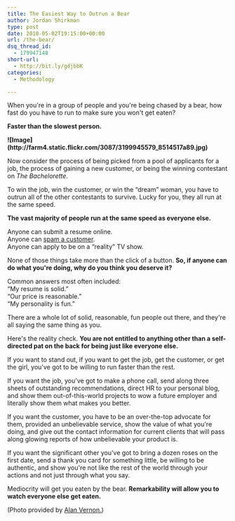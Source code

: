 ```yaml
---
title: The Easiest Way to Outrun a Bear
author: Jordan Shirkman
type: post
date: 2010-05-02T19:15:00+00:00
url: /the-bear/
dsq_thread_id:
  - 179947148
short-url:
  - http://bit.ly/gdjbbK
categories:
  - Methodology

---
```

When you're in a group of people and you're being chased by a bear, how fast do you have to run to make sure you won't get eaten?

**Faster than the slowest person.** 

<p style="text-align: left;">
  <strong>![Image](http://farm4.static.flickr.com/3087/3199945579_8514517a89.jpg)</strong>
</p>

Now consider the process of being picked from a pool of applicants for a job, the process of gaining a new customer, or being the winning contestant on _The Bachelorette_.

To win the job, win the customer, or win the &#8220;dream&#8221; woman, you have to outrun all of the other contestants to survive. Lucky for you, they all run at the same speed.

**The vast majority of people run at the same speed as everyone else.**

Anyone can submit a resume online.  
Anyone can [spam a customer](http://jshirkman.wordpress.com/2010/04/09/no-youre-spamming/).  
Anyone can apply to be on a &#8220;reality&#8221; TV show.

None of those things take more than the click of a button. **So, if anyone can do what you're doing, why do you think you deserve it?** 

Common answers most often included:  
&#8220;My resume is solid.&#8221;  
&#8220;Our price is reasonable.&#8221;  
&#8220;My personality is fun.&#8221;

There are a whole lot of solid, reasonable, fun people out there, and they're all saying the same thing as you.

Here's the reality check. **You are not entitled to anything other than a self-directed pat on the back for being just like everyone else.**

If you want to stand out, if you want to get the job, get the customer, or get the girl, you've got to be willing to run faster than the rest.

If you want the job, you've got to make a phone call, send along three sheets of outstanding recommendations, direct HR to your personal blog, and show them out-of-this-world projects to wow a future employer and literally show them what makes you better.

If you want the customer, you have to be an over-the-top advocate for them, provided an unbelievable service, show the value of what you're doing, and give out the contact information for current clients that will pass along glowing reports of how unbelievable your product is.

If you want the significant other you've got to bring a dozen roses on the first date, send a thank you card for something little, be willing to be authentic, and show you're not like the rest of the world through your actions and not just through what you say.

Mediocrity will get you eaten by the bear. **Remarkability will allow you to watch everyone else get eaten.**

(Photo provided by [Alan Vernon.](http://flickr.com/photos/alanvernon))
